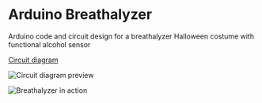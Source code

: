 # Arduino Breathalyzer
Arduino code and circuit design for a breathalyzer Halloween costume with functional alcohol sensor

[Circuit diagram](http://www.schematics.com/project/arduino-breathalyzer-display-34613/)

![Circuit diagram preview](http://i.imgur.com/bjjlvHW.png)

![Breathalyzer in action](http://i.imgur.com/8NHlwya.jpg)
